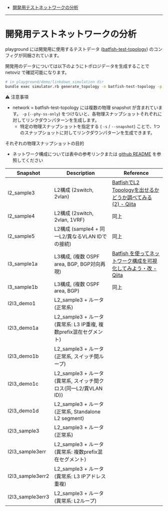 <!-- TOC -->

- [開発用テストネットワークの分析](#%E9%96%8B%E7%99%BA%E7%94%A8%E3%83%86%E3%82%B9%E3%83%88%E3%83%8D%E3%83%83%E3%83%88%E3%83%AF%E3%83%BC%E3%82%AF%E3%81%AE%E5%88%86%E6%9E%90)

<!-- /TOC -->

---

# 開発用テストネットワークの分析

playground には開発用に使用するテストデータ ([batfish-test-topology](https://github.com/corestate55/batfish-test-topology)) のコンフィグが同梱されています。

開発用のデータについては以下のようにトポロジデータを生成することで netoviz で確認可能になります。

```bash
# in playground/demo/linkdown_simulation dir
bundle exec simulator.rb generate_topology -n batfish-test-topology -p
```

⚠️ 注意事項

- network = batfish-test-topology には複数の物理 snapshot が含まれています。 `-p` (`--phy-ss-only`) をつけないと、各物理スナップショットそれぞれに対してリンクダウンパターンを生成します。
    - 特定の物理スナップショットを指定する ( `-s` / `--snapshot`) ことで、1つのスナップショットに対してリンクダウンパターンを生成できます。

それぞれの物理スナップショットの目的

- ネットワーク構成については表中の参考リンクまたは [github README](https://github.com/corestate55/batfish-test-topology) を参照してください

| Snapshot | Description | Reference |
| --- | --- | --- |
| l2_sample3 | L2構成 (2switch, 2vlan) | [BatfishでL2 Topologyを出せるかどうか調べてみる (2) - Qiita](https://qiita.com/corestate55/items/bfac369b3f4532e5acef) |
| l2_sample4 | L2構成 (2switch, 2vlan, 1VRF) | 同上 |
| l2_sample5 | L2構成 (sample4 + 同一L2/異なるVLAN IDでの接続) | 同上 |
| l3_sample1a | L3構成, (複数 OSPF area, BGP, BGP対向再現) | [Batfish を使ってネットワーク構成を可視化してみよう・改 - Qiita](https://qiita.com/corestate55/items/fb18066d1105010758d9) |
| l3_sample1b | L3構成, (複数 OSPF area, BGP) | 同上 |
| l2l3_demo1 | L2_sample3 + ルータ (正常系) |  |
| l2l3_demo1a | L2_sample3 + ルータ (異常系: L3 IP重複, 複数prefix混在セグメント) |  |
| l2l3_demo1b | L2_sample3 + ルータ (正常系, スイッチ間ループ) |  |
| l2l3_demo1c | L2_sample3 + ルータ (異常系, スイッチ間クロス(同一L2/異VLAN ID)) |  |
| l2l3_demo1d | L2_sample3 + ルータ (正常系, Standalone L2 segment) |  |
| l2l3_sample3 | L2_sample3 + ルータ (正常系) |  |
| l2l3_sample3err | L2_sample3 + ルータ (異常系: 複数prefix混在セグメント) |  |
| l2l3_sample3err2 | L2_sample3 + ルータ (異常系: L3 IPアドレス重複) |  |
| l2l3_sample3err3 | L2_sample3 + ルータ (異常系: L2ループ) |  |

